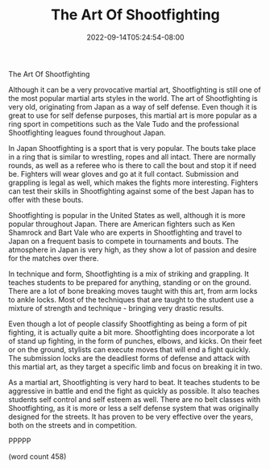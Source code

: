﻿---
title: "The Art Of Shootfighting"
date: 2022-09-14T05:24:54-08:00
description: "Martial Arts Tips for Web Success"
featured_image: "/images/Martial Arts.jpg"
tags: ["Martial Arts"]
---

The Art Of Shootfighting

Although it can be a very provocative martial art, Shootfighting is still one of the most popular martial arts styles in the world.  The art of Shootfighting is very old, originating from Japan as a way of self defense.  Even though it is great to use for self defense purposes, this martial art is more popular as a ring sport in competitions such as the Vale Tudo and the professional Shootfighting leagues found throughout Japan.

In Japan Shootfighting is a sport that is very popular.  The bouts take place in a ring that is similar to wrestling, ropes and all intact.  There are normally rounds, as well as a referee who is there to call the bout and stop it if need be.  Fighters will wear gloves and go at it full contact.  Submission and grappling is legal as well, which makes the fights more interesting.  Fighters can test their skills in Shootfighting against some of the best Japan has to offer with these bouts.

Shootfighting is popular in the United States as well, although it is more popular throughout Japan.  There are American fighters such as Ken Shamrock and Bart Vale who are experts in Shootfighting and travel to Japan on a frequent basis to compete in tournaments and bouts.  The atmosphere in Japan is very high, as they show a lot of passion and desire for the matches over there.

In technique and form, Shootfighting is a mix of striking and grappling.  It teaches students to be prepared for anything, standing or on the ground.  There are a lot of bone breaking moves taught with this art, from arm locks to ankle locks.  Most of the techniques that are taught to the student use a mixture of strength and technique - bringing very drastic results.

Even though a lot of people classify Shootfighting as being a form of pit fighting, it is actually quite a bit more.  Shootfighting does incorporate a lot of stand up fighting, in the form of punches, elbows, and kicks.  On their feet or on the ground, stylists can execute moves that will end a fight quickly.  The submission locks are the deadliest forms of defense and attack with this martial art, as they target a specific limb and focus on breaking it in two.

As a martial art, Shootfighting is very hard to beat.  It teaches students to be aggressive in battle and end the fight as quickly as possible.  It also teaches students self control and self esteem as well.  There are no belt classes with Shootfighting, as it is more or less a self defense system that was originally designed for the streets.  It has proven to be very effective over the years, both on the streets and in competition.

PPPPP

(word count 458)
